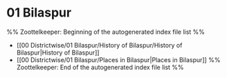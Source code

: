 # 01 Bilaspur
%% Zoottelkeeper: Beginning of the autogenerated index file list  %%
-  [[00 Districtwise/01 Bilaspur/History of Bilaspur/History of Bilaspur|History of Bilaspur]]
-  [[00 Districtwise/01 Bilaspur/Places in Bilaspur|Places in Bilaspur]]
%% Zoottelkeeper: End of the autogenerated index file list  %%
